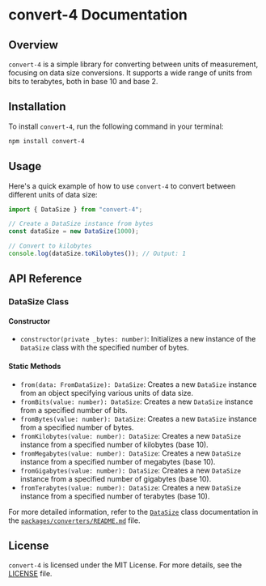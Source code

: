 # convert-4 Documentation

## Overview

`convert-4` is a simple library for converting between units of measurement, focusing on data size conversions. It supports a wide range of units from bits to terabytes, both in base 10 and base 2.

## Installation

To install `convert-4`, run the following command in your terminal:

```sh
npm install convert-4
```

## Usage

Here's a quick example of how to use `convert-4` to convert between different units of data size:

```typescript
import { DataSize } from "convert-4";

// Create a DataSize instance from bytes
const dataSize = new DataSize(1000);

// Convert to kilobytes
console.log(dataSize.toKilobytes()); // Output: 1
```

## API Reference

### DataSize Class

#### Constructor

- `constructor(private _bytes: number)`: Initializes a new instance of the `DataSize` class with the specified number of bytes.

#### Static Methods

- `from(data: FromDataSize): DataSize`: Creates a new `DataSize` instance from an object specifying various units of data size.
- `fromBits(value: number): DataSize`: Creates a new `DataSize` instance from a specified number of bits.
- `fromBytes(value: number): DataSize`: Creates a new `DataSize` instance from a specified number of bytes.
- `fromKilobytes(value: number): DataSize`: Creates a new `DataSize` instance from a specified number of kilobytes (base 10).
- `fromMegabytes(value: number): DataSize`: Creates a new `DataSize` instance from a specified number of megabytes (base 10).
- `fromGigabytes(value: number): DataSize`: Creates a new `DataSize` instance from a specified number of gigabytes (base 10).
- `fromTerabytes(value: number): DataSize`: Creates a new `DataSize` instance from a specified number of terabytes (base 10).

For more detailed information, refer to the [`DataSize`](packages/converters/data-size.ts) class documentation in the [`packages/converters/README.md`](packages/converters/README.md) file.

## License

`convert-4` is licensed under the MIT License. For more details, see the [LICENSE](LICENSE) file.
